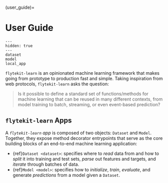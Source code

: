 (user_guide)=

# User Guide

```{toctree}
---
hidden: true
---
dataset
model
local_app
```

`flytekit-learn` is an opinionated machine learning framework that makes going from
prototype to production fast and simple. Taking inspiration from web protocols, `flytekit-learn`
asks the question:

> Is it possible to define a standard set of functions/methods for machine learning that can be
> reused in many different contexts, from model training to batch, streaming,
> or even event-based prediction?

## `flytekit-learn` Apps

A *`flytekit-learn` app* is composed of two objects: `Dataset` and `Model`. Together,
they expose method decorator entrypoints that serve as the core building blocks of an end-to-end
machine learning application:

- {ref}`Dataset <dataset>`: specifies where to *read* data from and how to *split* it into training and test
  sets, *parse* out features and targets, and *iterate* through batches of data.
- {ref}`Model <model>`: specifies how to *initialize*, *train*, *evaluate*, and generate *predictions*
  from a model given a `Dataset`.
